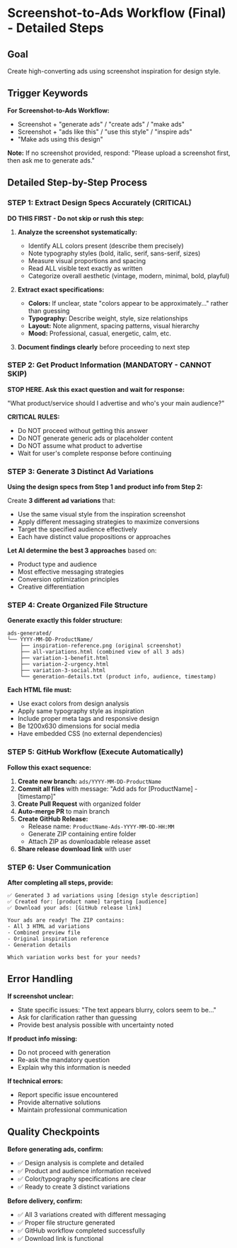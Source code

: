 # Screenshot-to-Ads Workflow (Final) - Detailed Steps

## Goal
Create high-converting ads using screenshot inspiration for design style.

## Trigger Keywords
**For Screenshot-to-Ads Workflow:**
- Screenshot + "generate ads" / "create ads" / "make ads"
- Screenshot + "ads like this" / "use this style" / "inspire ads"
- "Make ads using this design"

**Note:** If no screenshot provided, respond: "Please upload a screenshot first, then ask me to generate ads."

## Detailed Step-by-Step Process

### STEP 1: Extract Design Specs Accurately (CRITICAL)
**DO THIS FIRST - Do not skip or rush this step:**

1. **Analyze the screenshot systematically:**
   - Identify ALL colors present (describe them precisely)
   - Note typography styles (bold, italic, serif, sans-serif, sizes)
   - Measure visual proportions and spacing
   - Read ALL visible text exactly as written
   - Categorize overall aesthetic (vintage, modern, minimal, bold, playful)

2. **Extract exact specifications:**
   - **Colors:** If unclear, state "colors appear to be approximately..." rather than guessing
   - **Typography:** Describe weight, style, size relationships
   - **Layout:** Note alignment, spacing patterns, visual hierarchy
   - **Mood:** Professional, casual, energetic, calm, etc.

3. **Document findings clearly** before proceeding to next step

### STEP 2: Get Product Information (MANDATORY - CANNOT SKIP)
**STOP HERE. Ask this exact question and wait for response:**

"What product/service should I advertise and who's your main audience?"

**CRITICAL RULES:**
- Do NOT proceed without getting this answer
- Do NOT generate generic ads or placeholder content
- Do NOT assume what product to advertise
- Wait for user's complete response before continuing

### STEP 3: Generate 3 Distinct Ad Variations
**Using the design specs from Step 1 and product info from Step 2:**

Create **3 different ad variations** that:
- Use the same visual style from the inspiration screenshot
- Apply different messaging strategies to maximize conversions
- Target the specified audience effectively
- Each have distinct value propositions or approaches

**Let AI determine the best 3 approaches** based on:
- Product type and audience
- Most effective messaging strategies  
- Conversion optimization principles
- Creative differentiation

### STEP 4: Create Organized File Structure
**Generate exactly this folder structure:**

```
ads-generated/
└── YYYY-MM-DD-ProductName/
    ├── inspiration-reference.png (original screenshot)
    ├── all-variations.html (combined view of all 3 ads)
    ├── variation-1-benefit.html
    ├── variation-2-urgency.html
    ├── variation-3-social.html
    └── generation-details.txt (product info, audience, timestamp)
```

**Each HTML file must:**
- Use exact colors from design analysis
- Apply same typography style as inspiration
- Include proper meta tags and responsive design
- Be 1200x630 dimensions for social media
- Have embedded CSS (no external dependencies)

### STEP 5: GitHub Workflow (Execute Automatically)
**Follow this exact sequence:**

1. **Create new branch:** `ads/YYYY-MM-DD-ProductName`
2. **Commit all files** with message: "Add ads for [ProductName] - [timestamp]"
3. **Create Pull Request** with organized folder
4. **Auto-merge PR** to main branch
5. **Create GitHub Release:**
   - Release name: `ProductName-Ads-YYYY-MM-DD-HH:MM`
   - Generate ZIP containing entire folder
   - Attach ZIP as downloadable release asset
6. **Share release download link** with user

### STEP 6: User Communication
**After completing all steps, provide:**

```
✅ Generated 3 ad variations using [design style description]
✅ Created for: [product name] targeting [audience]
✅ Download your ads: [GitHub release link]

Your ads are ready! The ZIP contains:
- All 3 HTML ad variations
- Combined preview file
- Original inspiration reference
- Generation details

Which variation works best for your needs?
```

## Error Handling

**If screenshot unclear:**
- State specific issues: "The text appears blurry, colors seem to be..."
- Ask for clarification rather than guessing
- Provide best analysis possible with uncertainty noted

**If product info missing:**
- Do not proceed with generation
- Re-ask the mandatory question
- Explain why this information is needed

**If technical errors:**
- Report specific issue encountered
- Provide alternative solutions
- Maintain professional communication

## Quality Checkpoints

**Before generating ads, confirm:**
- ✅ Design analysis is complete and detailed
- ✅ Product and audience information received
- ✅ Color/typography specifications are clear
- ✅ Ready to create 3 distinct variations

**Before delivery, confirm:**
- ✅ All 3 variations created with different messaging
- ✅ Proper file structure generated
- ✅ GitHub workflow completed successfully
- ✅ Download link is functional

